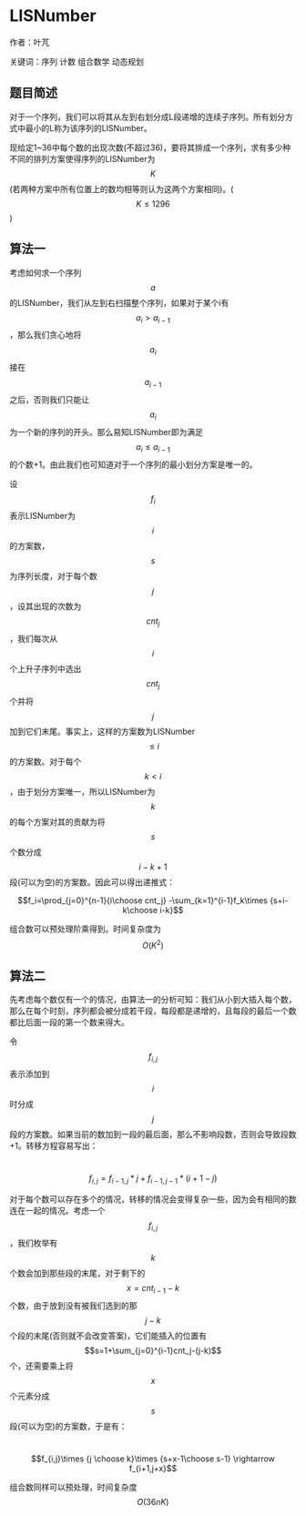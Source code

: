 # LISNumber
作者：叶芃

关键词：序列 计数 组合数学 动态规划
## 题目简述

对于一个序列，我们可以将其从左到右划分成L段递增的连续子序列。所有划分方式中最小的L称为该序列的LISNumber。

现给定1~36中每个数的出现次数(不超过36)，要将其排成一个序列，求有多少种不同的排列方案使得序列的LISNumber为$$K$$(若两种方案中所有位置上的数均相等则认为这两个方案相同)。($$K\le 1296$$)


## 算法一

考虑如何求一个序列$$a$$的LISNumber，我们从左到右扫描整个序列，如果对于某个i有$$a_i>a_{i-1}$$，那么我们贪心地将$$a_i$$接在$$a_{i-1}$$之后，否则我们只能让$$a_i$$为一个新的序列的开头。那么易知LISNumber即为满足$$a_i\le a_{i-1}$$的个数+1。由此我们也可知道对于一个序列的最小划分方案是唯一的。

设$$f_i$$表示LISNumber为$$i$$的方案数，$$s$$为序列长度，对于每个数$$j$$，设其出现的次数为$$cnt_j$$，我们每次从$$i$$个上升子序列中选出$$cnt_j$$个并将$$j$$加到它们末尾。事实上，这样的方案数为LISNumber$$\le i$$的方案数。对于每个$$k < i$$，由于划分方案唯一，所以LISNumber为$$k$$的每个方案对其的贡献为将$$s$$个数分成$$i-k+1$$段(可以为空)的方案数。因此可以得出递推式：

$$f_i=\prod_{j=0}^{n-1}{i\choose cnt_j} -\sum_{k=1}^{i-1}f_k\times {s+i-k\choose i-k}$$

组合数可以预处理阶乘得到。时间复杂度为$$O(K^2)$$

## 算法二

先考虑每个数仅有一个的情况，由算法一的分析可知：我们从小到大插入每个数，那么在每个时刻，序列都会被分成若干段，每段都是递增的，且每段的最后一个数都比后面一段的第一个数来得大。

令$$f_{i,j}$$表示添加到$$i$$时分成$$j$$段的方案数。如果当前的数加到一段的最后面，那么不影响段数，否则会导致段数+1。转移方程容易写出：

​			$$f_{i,j}=f_{i-1,j}*j+f_{i-1,j-1}*(i+1-j)$$

对于每个数可以存在多个的情况，转移的情况会变得复杂一些，因为会有相同的数连在一起的情况。考虑一个$$f_{i,j}$$，我们枚举有$$k$$个数会加到那些段的末尾，对于剩下的$$x=cnt_{i-1}-k$$个数，由于放到没有被我们选到的那$$j-k$$个段的末尾(否则就不会改变答案)，它们能插入的位置有$$s=1+\sum_{j=0}^{i-1}cnt_j-(j-k)$$个，还需要乘上将$$x$$个元素分成$$s$$段(可以为空)的方案数，于是有：

​			$$f_{i,j}\times {j \choose k}\times {s+x-1\choose s-1} \rightarrow f_{i+1,j+x}$$

组合数同样可以预处理，时间复杂度$$O(36nK)​$$
